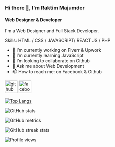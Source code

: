 ### Hi there 👋, I'm Raktim Majumder
#### Web Designer & Developer
I'm a Web Designer and Full Stack Developer. 

Skills: HTML / CSS / JAVASCRIPT/ REACT JS / PHP

- 🔭 I’m currently working on Fiverr & Upwork 
- 🌱 I’m currently learning JavaScript 
- 👯 I’m looking to collaborate on Github 
- 💬 Ask me about Web Development 
- 📫 How to reach me: on Facebook & Github 


[<img src='https://cdn.jsdelivr.net/npm/simple-icons@3.0.1/icons/github.svg' alt='github' height='40'>](https://github.com/raktim856)  [<img src='https://cdn.jsdelivr.net/npm/simple-icons@3.0.1/icons/facebook.svg' alt='facebook' height='40'>](https://www.facebook.com/raktim856)  

[![Top Langs](https://github-readme-stats.vercel.app/api/top-langs/?username=raktim856)](https://github.com/anuraghazra/github-readme-stats)

![GitHub stats](https://github-readme-stats.vercel.app/api?username=raktim856&show_icons=true)  

![GitHub metrics](https://metrics.lecoq.io/raktim856)  

![GitHub streak stats](https://streak-stats.demolab.com/?user=raktim856)  

![Profile views](https://gpvc.arturio.dev/raktim856)  

